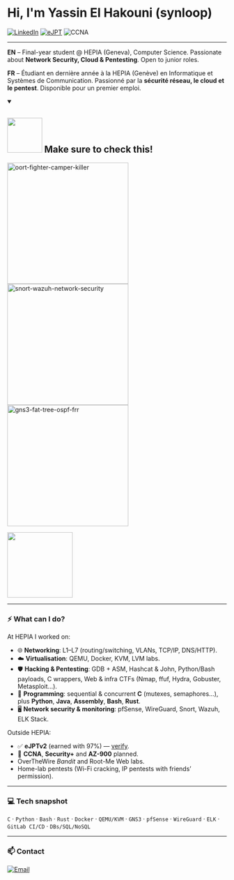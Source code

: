 # Hi, I'm **Yassin El Hakouni** (synloop)

[![LinkedIn](https://img.shields.io/badge/LinkedIn-Connect-blue?logo=linkedin)](https://www.linkedin.com/in/yassin-el-hakouni-10514a233/)
[![eJPT](https://img.shields.io/badge/eJPT-Certified-brightgreen)](https://certs.ine.com/46a350dc-8200-4550-813b-097143a7d8a3)
![CCNA](https://img.shields.io/badge/CCNA-Planned-lightgrey?logo=cisco)

---

**EN** – Final-year student @ HEPIA (Geneva), Computer Science. Passionate about **Network Security, Cloud & Pentesting**. Open to junior roles.

**FR** – Étudiant en dernière année à la HEPIA (Genève) en Informatique et Systèmes de Communication. Passionné par la **sécurité réseau, le cloud et le pentest**. Disponible pour un premier emploi.

<details open> 
  <summary><h2><img src="https://media2.giphy.com/media/v1.Y2lkPTc5MGI3NjExeDRiNnJkeWludHlvMnNxZHNjZ3BvMnI4N3l1ZGdtNHRpdGR0dnY3ZCZlcD12MV9pbnRlcm5hbF9naWZfYnlfaWQmY3Q9Zw/R5dspTNJBVL51hiSN7/giphy.gif" width ="80"> Make sure to check this!</h2></summary>

  <p align="left">
    <a href="https://github.com/synloop/oort-fighter-camper-killer">
      <img width="278" src="https://denvercoder1-github-readme-stats.vercel.app/api/pin/?username=synloop&repo=oort-fighter-camper-killer&theme=react&bg_color=000000&title_color=0576B9&hide_border=true&icon_color=0576B9&show_icons=false" alt="oort-fighter-camper-killer">
    </a>
    <a href="https://github.com/synloop/snort-wazuh-network-security">
      <img width="278" src="https://denvercoder1-github-readme-stats.vercel.app/api/pin/?username=synloop&repo=snort-wazuh-network-security&theme=react&bg_color=000000&title_color=0576B9&hide_border=true&icon_color=0576B9&show_icons=false" alt="snort-wazuh-network-security">
    </a>
    <a href="https://github.com/synloop/gns3-fat-tree-ospf-frr">
      <img width="278" src="https://denvercoder1-github-readme-stats.vercel.app/api/pin/?username=synloop&repo=gns3-fat-tree-ospf-frr&theme=react&bg_color=000000&title_color=0576B9&hide_border=true&icon_color=0576B9&show_icons=false" alt="gns3-fat-tree-ospf-frr">
    </a>
  </p>
  <img align="middle" height="150" src="https://media0.giphy.com/media/v1.Y2lkPTc5MGI3NjExMGhqbnVsOHF5MnRzMTA3cm9pY3czdGx4aGxqOXBhYnFuNDZiOXhkaiZlcD12MV9pbnRlcm5hbF9naWZfYnlfaWQmY3Q9Zw/3oKIPpFhwsMNrRIjN6/giphy.gif"  />
</details>

---

### ⚡ What can I do?

At HEPIA I worked on:  
- 🌐 **Networking**: L1–L7 (routing/switching, VLANs, TCP/IP, DNS/HTTP).  
- ☁️ **Virtualisation**: QEMU, Docker, KVM, LVM labs.  
- 🛡️ **Hacking & Pentesting**: GDB + ASM, Hashcat & John, Python/Bash payloads, C wrappers, Web & infra CTFs (Nmap, ffuf, Hydra, Gobuster, Metasploit…).  
- 🔧 **Programming**: sequential & concurrent **C** (mutexes, semaphores…), plus **Python**, **Java**, **Assembly**, **Bash**, **Rust**.  
- 🖥️ **Network security & monitoring**: pfSense, WireGuard, Snort, Wazuh, ELK Stack.  

Outside HEPIA:  
- ✅ **eJPTv2** (earned with 97%) — [verify](https://certs.ine.com/46a350dc-8200-4550-813b-097143a7d8a3).  
- 🎯 **CCNA**, **Security+** and **AZ-900** planned.  
- OverTheWire *Bandit* and Root-Me Web labs.  
- Home-lab pentests (Wi-Fi cracking, IP pentests with friends’ permission).

---

### 💻 Tech snapshot
`C` · `Python` · `Bash` · `Rust` · `Docker` · `QEMU/KVM` · `GNS3` · `pfSense` · `WireGuard` · `ELK` · `GitLab CI/CD` · `DBs/SQL/NoSQL`

---

### 📫 Contact
[![Email](https://img.shields.io/badge/Email-yassin.elhakouni@outlook.fr-blue)](mailto:yassin.elhakouni@outlook.fr)

